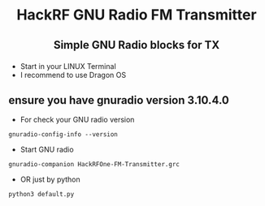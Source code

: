 # <p align="center"><b>HackRF GNU Radio FM Transmitter</b></p>
## <p align="center"><b>Simple GNU Radio blocks for TX</b></p>
- Start in your LINUX Terminal
- I recommend to use Dragon OS
## ensure you have gnuradio version 3.10.4.0
- For check your GNU radio version
```
gnuradio-config-info --version
```
- Start GNU radio
```
gnuradio-companion HackRFOne-FM-Transmitter.grc
```
- OR just by python
```
python3 default.py
```